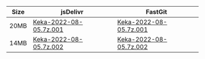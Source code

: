 |    Size   |     jsDelivr  | FastGit |
|  ---  |  ---  |  ---  |
| 20MB | [Keka-2022-08-05.7z.001](https://cdn.jsdelivr.net/gh/mainians/Keka@main/Keka-2022-08-05.7z.001) | [Keka-2022-08-05.7z.001](https://raw.fastgit.org/mainians/Keka/main/Keka-2022-08-05.7z.001) |
| 14MB | [Keka-2022-08-05.7z.002](https://cdn.jsdelivr.net/gh/mainians/Keka@main/Keka-2022-08-05.7z.002) | [Keka-2022-08-05.7z.002](https://raw.fastgit.org/mainians/Keka/main/Keka-2022-08-05.7z.002) |
